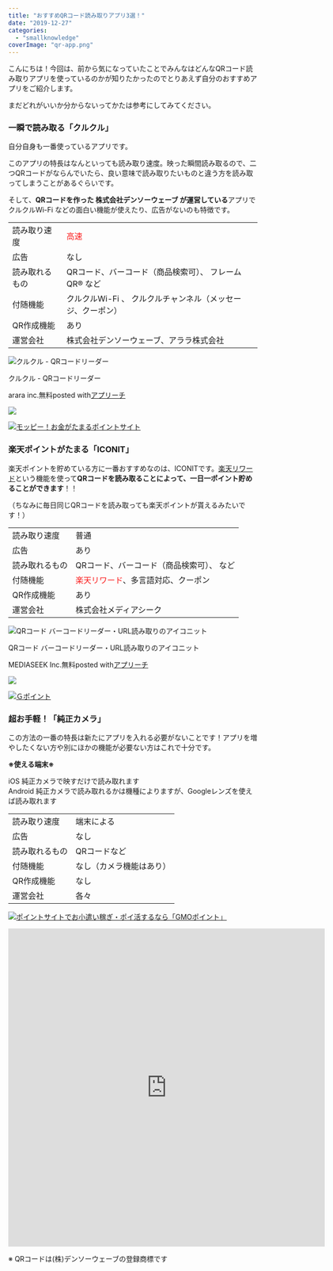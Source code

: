 ```yaml
---
title: "おすすめQRコード読み取りアプリ3選！"
date: "2019-12-27"
categories: 
  - "smallknowledge"
coverImage: "qr-app.png"
---
```


こんにちは！今回は、前から気になっていたことでみんなはどんなQRコード読み取りアプリを使っているのかが知りたかったのでとりあえず自分のおすすめアプリをご紹介します。

まだどれがいいか分からないってかたは参考にしてみてください。

### 一瞬で読み取る「クルクル」

自分自身も一番使っているアプリです。

このアプリの特長はなんといっても読み取り速度。映った瞬間読み取るので、二つQRコードがならんでいたら、良い意味で読み取りたいものと違う方を読み取ってしまうことがあるぐらいです。

そして、**QRコードを作った 株式会社デンソーウェーブ が運営している**アプリで クルクルWi-Fi などの面白い機能が使えたり、広告がないのも特徴です。

<table class=""><tbody><tr><td>読み取り速度</td><td><span class="ci-bold"><span style="color: #fb1e1e" class="artb-font-color">高速</span></span></td></tr><tr><td>広告</td><td><span class="ci-bold">なし</span></td></tr><tr><td>読み取れるもの</td><td>QRコード、バーコード（商品検索可）、 フレームQR® など</td></tr><tr><td>付随機能</td><td><span class="ci-bold">クルクルWi-Fi 、 クルクルチャンネル（メッセージ、クーポン）</span></td></tr><tr><td>QR作成機能</td><td><span class="ci-bold">あり</span></td></tr><tr><td>運営会社</td><td>株式会社デンソーウェーブ、アララ株式会社</td></tr></tbody></table>

![クルクル - QRコードリーダー](images/512x512bb.jpg)

クルクル - QRコードリーダー

arara inc.無料posted with[アプリーチ](https://mama-hack.com/app-reach/ "アプリーチ")

[![](https://nabettu.github.io/appreach/img/gplay_ja.png)](https://apps.apple.com/jp/app/%25E3%2582%25AF%25E3%2583%25AB%25E3%2582%25AF%25E3%2583%25AB-qr%25E3%2582%25B3%25E3%2583%25BC%25E3%2583%2589%25E3%2583%25AA%25E3%2583%25BC%25E3%2583%2580%25E3%2583%25BC/id911719423?uo=4)

[![モッピー！お金がたまるポイントサイト](images/468x60-4.jpg)](https://pc.moppy.jp/entry/invite.php?invite=UrnFe1e1&type=shopping)

### 楽天ポイントがたまる「ICONIT」

楽天ポイントを貯めている方に一番おすすめなのは、ICONITです。[楽天リワード](https://reward.rakuten.co.jp/app/)という機能を使って**QRコードを読み取ることによって、一日一ポイント貯めることができます**！！

（ちなみに毎日同じQRコードを読み取っても楽天ポイントが貰えるみたいです！）

<table class=""><tbody><tr><td>読み取り速度</td><td>普通</td></tr><tr><td>広告</td><td>あり</td></tr><tr><td>読み取れるもの</td><td>QRコード、バーコード（商品検索可）、 など</td></tr><tr><td>付随機能</td><td><span class="ci-bold"><span style="color: #fb1e1e" class="artb-font-color">楽天リワード</span>、多言語対応、クーポン</span></td></tr><tr><td>QR作成機能</td><td><span class="ci-bold">あり</span></td></tr><tr><td>運営会社</td><td>株式会社メディアシーク</td></tr></tbody></table>

![QRコード バーコードリーダー・URL読み取りのアイコニット](images/512x512bb.jpg)

QRコード バーコードリーダー・URL読み取りのアイコニット

MEDIASEEK Inc.無料posted with[アプリーチ](https://mama-hack.com/app-reach/ "アプリーチ")

[![](https://nabettu.github.io/appreach/img/gplay_ja.png)](https://apps.apple.com/jp/app/qr%25E3%2582%25B3%25E3%2583%25BC%25E3%2583%2589-%25E3%2583%2590%25E3%2583%25BC%25E3%2582%25B3%25E3%2583%25BC%25E3%2583%2589%25E3%2583%25AA%25E3%2583%25BC%25E3%2583%2580%25E3%2583%25BC-url%25E8%25AA%25AD%25E3%2581%25BF%25E5%258F%2596%25E3%2582%258A%25E3%2581%25AE%25E3%2582%25A2%25E3%2582%25A4%25E3%2582%25B3%25E3%2583%258B%25E3%2583%2583%25E3%2583%2588/id480090210?uo=4)

[![Ｇポイント](images/468x60gpoint02.gif)](https://www.gpoint.co.jp/fd/?u=5876929&r=35)

### 超お手軽！「純正カメラ」

この方法の一番の特長は新たにアプリを入れる必要がないことです！アプリを増やしたくない方や別にほかの機能が必要ない方はこれで十分です。

**※使える端末※**

iOS 純正カメラで映すだけで読み取れます  
Android 純正カメラで読み取れるかは機種によりますが、Googleレンズを使えば読み取れます

<table class=""><tbody><tr><td>読み取り速度</td><td>端末による</td></tr><tr><td>広告</td><td><span class="ci-bold">なし</span></td></tr><tr><td>読み取れるもの</td><td>QRコードなど</td></tr><tr><td>付随機能</td><td>なし（カメラ機能はあり）</td></tr><tr><td>QR作成機能</td><td>なし</td></tr><tr><td>運営会社</td><td>各々</td></tr></tbody></table>

[![ポイントサイトでお小遣い稼ぎ・ポイ活するなら「GMOポイント」](images/friend-gmopoint.png)](https://point.gmo.jp/member/registration?uid=0VZ+Y8rTPtqng+JjOvv1uA==)

<iframe src="https://docs.google.com/forms/d/e/1FAIpQLSfom-n0UXqXyxQZom1O9W7WWcDQ4N2miC70TiNF9BNfoiRmiw/viewform?embedded=true" width="640" height="642" frameborder="0" marginheight="0" marginwidth="0">読み込んでいます…</iframe>

※ QRコードは(株)デンソーウェーブの登録商標です
